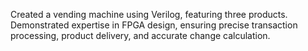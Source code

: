 Created a vending machine using Verilog, featuring three products. Demonstrated expertise in FPGA design, 
ensuring precise transaction processing, product delivery, and accurate change calculation.